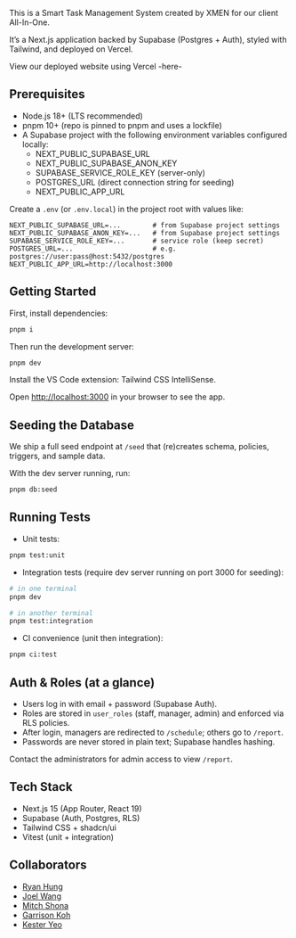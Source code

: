 This is a Smart Task Management System created by XMEN for our client All-In-One.

It’s a Next.js application backed by Supabase (Postgres + Auth), styled with Tailwind, and deployed on Vercel.

View our deployed website using Vercel -here-

## Prerequisites

- Node.js 18+ (LTS recommended)
- pnpm 10+ (repo is pinned to pnpm and uses a lockfile)
- A Supabase project with the following environment variables configured locally:
	- NEXT_PUBLIC_SUPABASE_URL
	- NEXT_PUBLIC_SUPABASE_ANON_KEY
	- SUPABASE_SERVICE_ROLE_KEY (server-only)
	- POSTGRES_URL (direct connection string for seeding)
	- NEXT_PUBLIC_APP_URL

Create a `.env` (or `.env.local`) in the project root with values like:

```
NEXT_PUBLIC_SUPABASE_URL=...        # from Supabase project settings
NEXT_PUBLIC_SUPABASE_ANON_KEY=...   # from Supabase project settings
SUPABASE_SERVICE_ROLE_KEY=...       # service role (keep secret)
POSTGRES_URL=...                    # e.g. postgres://user:pass@host:5432/postgres
NEXT_PUBLIC_APP_URL=http://localhost:3000
```

## Getting Started

First, install dependencies:

```bash
pnpm i
```

Then run the development server:

```bash
pnpm dev
```

Install the VS Code extension: Tailwind CSS IntelliSense.

Open [http://localhost:3000](http://localhost:3000) in your browser to see the app.

## Seeding the Database

We ship a full seed endpoint at `/seed` that (re)creates schema, policies, triggers, and sample data.

With the dev server running, run:

```bash
pnpm db:seed
```

## Running Tests

- Unit tests:

```bash
pnpm test:unit
```

- Integration tests (require dev server running on port 3000 for seeding):

```bash
# in one terminal
pnpm dev

# in another terminal
pnpm test:integration
```

- CI convenience (unit then integration):

```bash
pnpm ci:test
```

## Auth & Roles (at a glance)

- Users log in with email + password (Supabase Auth).
- Roles are stored in `user_roles` (staff, manager, admin) and enforced via RLS policies.
- After login, managers are redirected to `/schedule`; others go to `/report`.
- Passwords are never stored in plain text; Supabase handles hashing.

Contact the administrators for admin access to view `/report`.

## Tech Stack

- Next.js 15 (App Router, React 19)
- Supabase (Auth, Postgres, RLS)
- Tailwind CSS + shadcn/ui
- Vitest (unit + integration)

## Collaborators

- [Ryan Hung](https://github.com/ryanhung919)
- [Joel Wang](https://github.com/joelwangg)
- [Mitch Shona](https://github.com/mitchshona)
- [Garrison Koh](https://github.com/garrikyx)
- [Kester Yeo](https://github.com/echokes)